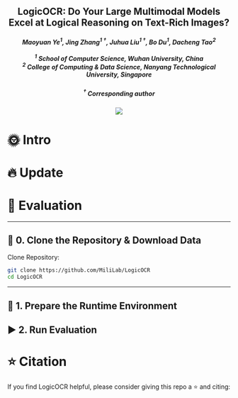 
<p align="center">

  <h2 align="center"><strong>LogicOCR: Do Your Large Multimodal Models Excel at Logical Reasoning on Text-Rich Images?</strong></h2>

<div align="center">
<h5>
<em>Maoyuan Ye<sup>1</sup>, Jing Zhang<sup>1 †</sup>, Juhua Liu<sup>1 †</sup>, Bo Du<sup>1</sup>, Dacheng Tao<sup>2</sup> </em>
    <br><br>
       	<sup>1</sup> School of Computer Science, Wuhan University, China<br/>
        <sup>2</sup>  College of Computing & Data Science, Nanyang Technological University, Singapore<br/> 
</h5>
<h5>
<sup>†</sup> Corresponding author
</h5>
</div>


<h5 align="center">
<a href="https://huggingface.co/datasets/MiliLab/LogicOCR"><img src="https://img.shields.io/badge/%20HuggingFace-LogicOCR-FFD43B.svg?logo=huggingface"></a>
</h5>






# 🌞 Intro



# 🔥 Update



# 🔨 Evaluation

---

## 📁 0. Clone the Repository & Download Data

Clone Repository:

```bash
git clone https://github.com/MiliLab/LogicOCR
cd LogicOCR
```

---

## 🧱 1. Prepare the Runtime Environment


## ▶️ 2. Run Evaluation



# ⭐ Citation

If you find LogicOCR helpful, please consider giving this repo a ⭐ and citing:

```latex

```
